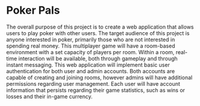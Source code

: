 # Poker Pals

The overall purpose of this project is to create a web application that allows users to play poker with other users. The target audience of this project is anyone interested in poker, primarily those who are not interested in spending real money. This multiplayer game will have a room-based environment with a set capacity of players per room. Within a room, real-time interaction will be available, both through gameplay and through instant messaging. This web application will implement basic user authentication for both user and admin accounts. Both accounts are capable of creating and joining rooms, however admins will have additional permissions regarding user management. Each user will have account information that persists regarding their game statistics, such as wins or losses and their in-game currency. 
